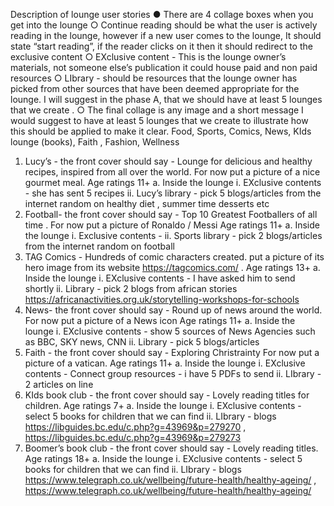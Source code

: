 Description of lounge user stories
● There are 4 collage boxes when you get into the lounge
○ Continue reading should be what the user is actively reading in the lounge,
however if a new user comes to the lounge, It should state “start reading”, if the
reader clicks on it then it should redirect to the exclusive content
○ EXclusive content - This is the lounge owner’s materials, not someone else’s
publication it could house paid and non paid resources
○ LIbrary - should be resources that the lounge owner has picked from other
sources that have been deemed appropriate for the lounge. I will suggest in the
phase A, that we should have at least 5 lounges that we create .
○ The final collage is any image and a short message
I would suggest to have at least 5 lounges that we create to illustrate how this should be applied
to make it clear. Food, Sports, Comics, News, KIds lounge (books), Faith , Fashion, Wellness
1. Lucy’s - the front cover should say - Lounge for delicious and healthy recipes, inspired
from all over the world. For now put a picture of a nice gourmet meal. Age ratings 11+
a. Inside the lounge
i. EXclusive contents - she has sent 5 recipes
ii. Lucy’s library - pick 5 blogs/articles from the internet random on healthy
diet , summer time desserts etc
2. Football- the front cover should say - Top 10 Greatest Footballers of all time . For now
put a picture of Ronaldo / Messi Age ratings 11+
a. Inside the lounge
i. Exclusive contents -
ii. Sports library - pick 2 blogs/articles from the internet random on football
3. TAG Comics - Hundreds of comic characters created. put a picture of its hero image
from its website https://tagcomics.com/ . Age ratings 13+
a. Inside the lounge
i. EXclusive contents - I have asked him to send shortly
ii. Library - pick 2 blogs from african stories
https://africanactivities.org.uk/storytelling-workshops-for-schools
4. News- the front cover should say - Round up of news around the world. For now put a
picture of a News icon Age ratings 11+
a. Inside the lounge
i. EXclusive contents - show 5 sources of News Agencies such as BBC,
SKY news, CNN
ii. Library - pick 5 blogs/articles
5. Faith - the front cover should say - Exploring Christrainty For now put a picture of a
vatican. Age ratings 11+
a. Inside the lounge
i. EXclusive contents - Connect group resources - i have 5 PDFs to send
ii. LIbrary - 2 articles on line
6. KIds book club - the front cover should say - Lovely reading titles for children. Age
ratings 7+
a. Inside the lounge
i. EXclusive contents - select 5 books for children that we can find
ii. LIbrary - blogs https://libguides.bc.edu/c.php?g=43969&p=279270 ,
https://libguides.bc.edu/c.php?g=43969&p=279273
7. Boomer’s book club - the front cover should say - Lovely reading titles. Age ratings 18+
a. Inside the lounge
i. EXclusive contents - select 5 books for children that we can find
ii. LIbrary - blogs
https://www.telegraph.co.uk/wellbeing/future-health/healthy-ageing/ ,
https://www.telegraph.co.uk/wellbeing/future-health/healthy-ageing/
